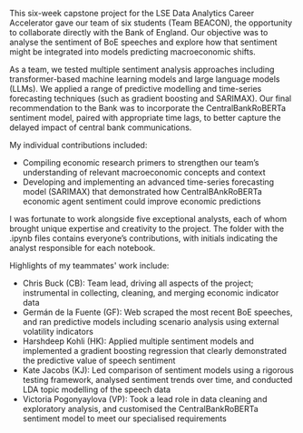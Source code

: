 This six-week capstone project for the LSE Data Analytics Career Accelerator gave our team of six students (Team BEACON), the opportunity to collaborate directly with the Bank of England. Our objective was to analyse the sentiment of BoE speeches and explore how that sentiment might be integrated into models predicting macroeconomic shifts.

As a team, we tested multiple sentiment analysis approaches including transformer-based machine learning models and large language models (LLMs). We applied a range of predictive modelling and time-series forecasting techniques (such as gradient boosting and SARIMAX). Our final recommendation to the Bank was to incorporate the CentralBankRoBERTa sentiment model, paired with appropriate time lags, to better capture the delayed impact of central bank communications.

My individual contributions included:

- Compiling economic research primers to strengthen our team’s understanding of relevant macroeconomic concepts and context
- Developing and implementing an advanced time-series forecasting model (SARIMAX) that demonstrated how CentralBAnkRoBERTa economic agent sentiment could improve economic predictions
  
I was fortunate to work alongside five exceptional analysts, each of whom brought unique expertise and creativity to the project. The folder with the .ipynb files contains everyone’s contributions, with initials indicating the analyst responsible for each notebook.

Highlights of my teammates' work include:

- Chris Buck (CB): Team lead, driving all aspects of the project; instrumental in collecting, cleaning, and merging economic indicator data
- Germán de la Fuente (GF): Web scraped the most recent BoE speeches, and ran predictive models including scenario analysis using external volatility indicators
- Harshdeep Kohli (HK): Applied multiple sentiment models and implemented a gradient boosting regression that clearly demonstrated the predictive value of speech sentiment
- Kate Jacobs (KJ): Led comparison of sentiment models using a rigorous testing framework, analysed sentiment trends over time, and conducted LDA topic modelling of the speech data
- Victoria Pogonyaylova (VP): Took a lead role in data cleaning and exploratory analysis, and customised the CentralBankRoBERTa sentiment model to meet our specialised requirements
